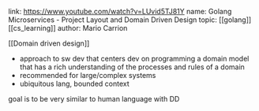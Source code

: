 link: https://www.youtube.com/watch?v=LUvid5TJ81Y
name: Golang Microservices - Project Layout and Domain Driven Design
topic: [[golang]] [[cs_learning]]
author: Mario Carrion

[[Domain driven design]]
- approach to sw dev that centers dev on programming a domain model that has a rich understanding of the processes and rules of a domain
- recommended for large/complex systems
- ubiquitous lang, bounded context

goal is to be very similar to human language with DD
